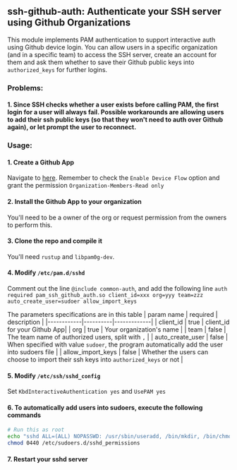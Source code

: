 ## ssh-github-auth: Authenticate your SSH server using Github Organizations


This module implements PAM authentication to support interactive auth using Github device login.
You can allow users in a specific organization (and in a specific team) to access the SSH server, create an account for them and ask them whether to save their Github public keys into `authorized_keys` for further logins.

### Problems:
#### 1. Since SSH checks whether a user exists before calling PAM, the first login for a user will always fail. Possible workarounds are allowing users to add their ssh public keys (so that they won't need to auth over Github again), or let prompt the user to reconnect.

### Usage:
#### 1. Create a Github App 
Navigate to [here](https://github.com/settings/apps/new). Remember to check the `Enable Device Flow` option and grant the permission `Organization-Members-Read only`
#### 2. Install the Github App to your organization
You'll need to be a owner of the org or request permission from the owners to perform this.
#### 3. Clone the repo and compile it
You'll need `rustup` and `libpam0g-dev`.
#### 4. Modify `/etc/pam.d/sshd`
Comment out the line `@include common-auth`, and add the following line 
`auth required pam_ssh_github_auth.so client_id=xxx org=yyy team=zzz auto_create_user=sudoer allow_import_keys`

The parameters specifications are in this table
| param name | required | description |
|------------|----------|-------------|
| client_id | true | client_id for your Github App|
| org | true | Your organization's name |
| team | false | The team name of authorized users, split with `,` |
| auto_create_user | false | When specified with value `sudoer`, the program automatically add the user into sudoers file |
| allow_import_keys | false | Whether the users can choose to import their ssh keys into `authorized_keys` or not |

#### 5. Modify `/etc/ssh/sshd_config`
Set `KbdInteractiveAuthentication yes` and `UsePAM yes`

#### 6. To automatically add users into sudoers, execute the following commands
```sh
# Run this as root
echo "sshd ALL=(ALL) NOPASSWD: /usr/sbin/useradd, /bin/mkdir, /bin/chmod, /bin/chown, /bin/mv, /usr/bin/visudo, /bin/bash -c echo*, /bin/cat, /bin/touch, /bin/rm" > /etc/sudoers.d/sshd_permissions
chmod 0440 /etc/sudoers.d/sshd_permissions
```

#### 7. Restart your sshd server
